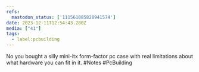 ```yaml
---
refs:
  mastodon_status: ['111561885828941574']
date: 2023-12-11T12:54:43.280Z
media: ["41"]
tags:
  - label:pcbuilding
---
```


No you bought a silly mini-itx form-factor pc case with real limitations about what hardware you can fit in it. #Notes #PcBuilding
